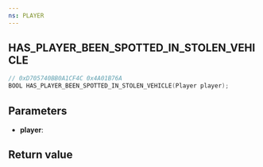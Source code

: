 ```yaml
---
ns: PLAYER
---
```

## HAS_PLAYER_BEEN_SPOTTED_IN_STOLEN_VEHICLE

```c
// 0xD705740BB0A1CF4C 0x4A01B76A
BOOL HAS_PLAYER_BEEN_SPOTTED_IN_STOLEN_VEHICLE(Player player);
```


## Parameters
* **player**: 

## Return value
